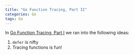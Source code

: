 ```yaml
---
title: "Go Function Tracing, Part II"
categories: Go
tags: Go
---
```


In [Go Function Tracing, Part I]({{page.previous.url}}) we ran into the following ideas:
1. `defer` is nifty
2. Tracing functions is fun!
